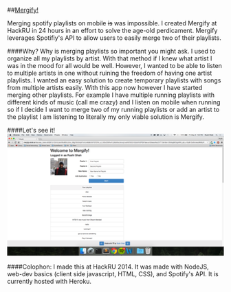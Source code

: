 ##[Mergify!](http://mergify.rshah.io/)

Merging spotify playlists on mobile ~~is~~ was impossible. I created Mergify at HackRU in 24 hours in an effort to solve the age-old perdicament. Mergify leverages Spotifiy's API to allow users to easily merge two of their playlists.

####Why?
Why is merging playlists so important you might ask. I used to organize all my playlists by artist. With that method if I knew what artist I was in the mood for all would be well. However, I wanted to be able to listen to multiple artists in one without ruining the freedom of having one artist playlists. I wanted an easy solution to create temporary playlists with songs from multiple artists easily. With this app now however I have started merging other playlists. For example I have multiple running playlists with different kinds of music (call me crazy) and I listen on mobile when running so if I decide I want to merge two of my running playlists or add an artist to the playlist I am listening to literally my only viable solution is Mergify.

####Let's see it!
![screenshot](/mergify-screenshot.png) 

####Colophon:
I made this at HackRU 2014. It was made with NodeJS, web-dev basics (client side javascript, HTML, CSS), and Spotify's API. It is currently hosted with Heroku. 

